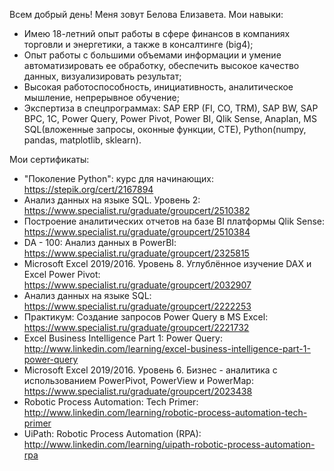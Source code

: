 Всем добрый день!
Меня зовут Белова Елизавета.
Мои навыки:
- Имею 18-летний опыт работы в сфере финансов в компаниях торговли и энергетики, а также в консалтинге (big4);
- Опыт работы с большими объемами информации и умение автоматизировать ее обработку, обеспечить высокое качество данных, визуализировать результат;
- Высокая работоспособность, инициативность, аналитическое мышление, непрерывное обучение;
- Экспертиза в спецпрограммах:
SAP ERP (FI, CO, TRM), SAP BW, SAP BPC, 1С,
Power Query, Power Pivot, Power BI, Qlik Sense, Anaplan,
MS SQL(вложенные запросы, оконные функции, CTE), Python(numpy, pandas, matplotlib, sklearn).

Мои сертификаты:
- "Поколение Python": курс для начинающих: https://stepik.org/cert/2167894
- Анализ данных на языке SQL. Уровень 2: https://www.specialist.ru/graduate/groupcert/2510382
- Построение аналитических отчетов на базе BI платформы Qlik Sense: https://www.specialist.ru/graduate/groupcert/2510384
- DA - 100: Анализ данных в PowerBI: https://www.specialist.ru/graduate/groupcert/2325815
- Microsoft Excel 2019/2016. Уровень 8. Углублённое изучение DAX и Excel Power Pivot: https://www.specialist.ru/graduate/groupcert/2032907
- Анализ данных на языке SQL: https://www.specialist.ru/graduate/groupcert/2222253
- Практикум: Создание запросов Power Query в MS Excel: https://www.specialist.ru/graduate/groupcert/2221732
- Excel Business Intelligence Part 1: Power Query: http://www.linkedin.com/learning/excel-business-intelligence-part-1-power-query
- Microsoft Excel 2019/2016. Уровень 6. Бизнес - аналитика с использованием PowerPivot, PowerView и PowerMap: https://www.specialist.ru/graduate/groupcert/2023438
- Robotic Process Automation: Tech Primer: http://www.linkedin.com/learning/robotic-process-automation-tech-primer
- UiPath: Robotic Process Automation (RPA): http://www.linkedin.com/learning/uipath-robotic-process-automation-rpa

